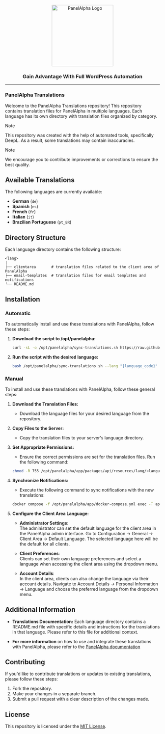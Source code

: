 <p align="center">
  <img src="https://www.inbs.software/assets/img/logo-pa.svg" alt="PanelAlpha Logo" width="200">
</p>

<h3 align="center">Gain Advantage With Full WordPress Automation</h3>

---

### PanelAlpha Translations

Welcome to the PanelAlpha Translations repository! This repository contains translation files for PanelAlpha in multiple languages. Each language has its own directory with translation files organized by category.

> [!NOTE]
> This repository was created with the help of automated tools, specifically DeepL. As a result, some translations may contain inaccuracies. 

> [!NOTE]
> We encourage you to contribute improvements or corrections to ensure the best quality.

## Available Translations

The following languages are currently available:

- **German** (`de`)
- **Spanish** (`es`)
- **French** (`fr`)
- **Italian** (`it`)
- **Brazilian Portuguese** (`pt_BR`)

## Directory Structure

Each language directory contains the following structure:

```console
<lang>
|
├── clientarea       # translation files related to the client area of PanelAlpha
├── email-templates  # translation files for email templates and notifications
└── README.md
```

## Installation

### Automatic 

To automatically install and use these translations with PanelAlpha, follow these steps:

1. <b>Download the script to /opt/panelalpha:</b>
    ```sh
    curl -sL -o /opt/panelalpha/sync-translations.sh https://raw.githubusercontent.com/panelalpha/PanelAlpha-Translations/feature/sync-translations/scripts/sync-translations.sh
    ```

2. <b>Run the script with the desired language:</b>
    ```sh
    bash /opt/panelalpha/sync-translations.sh --lang "{language_code}"
    ```

### Manual

To install and use these translations with PanelAlpha, follow these general steps:

1. <b>Download the Translation Files:</b>
    - Download the language files for your desired language from the repository.

2. <b>Copy Files to the Server:</b>
    - Copy the translation files to your server's language directory.

3. <b>Set Appropriate Permissions:</b>
    - Ensure the correct permissions are set for the translation files. Run the following command:
    ```sh
    chmod -R 755 /opt/panelalpha/app/packages/api/resources/lang/<language_code>
    ```

4. <b>Synchronize Notifications:</b>
    - Execute the following command to sync notifications with the new translations:
    ```sh
    docker compose -f /opt/panelalpha/app/docker-compose.yml exec -T api php artisan notifications:sync
    ```

5. <b>Configure the Client Area Language:</b>
    - <b>Administrator Settings</b>: <br>
    The administrator can set the default language for the client area in the PanelAlpha admin interface. Go to Configuration → General → Client Area → Default Language. The selected language here will be the default for all clients.

    - <b>Client Preferences</b>: <br>
    Clients can set their own language preferences and select a language when accessing the client area using the dropdown menu.
    
    - <b>Account Details</b>: <br>
    In the client area, clients can also change the language via their account details. Navigate to Account Details → Personal Information → Language and choose the preferred language from the dropdown menu.

## Additional Information

- <b>Translations Documentation:</b> Each language directory contains a README.md file with specific details and instructions for the translations in that language. Please refer to this file for additional context.

- <b>For more information</b> on how to use and integrate these translations with PanelAlpha, please refer to the [PanelAlpha documentation](https://www.panelalpha.com/documentation/getting-started/translations/)

## Contributing

If you'd like to contribute translations or updates to existing translations, please follow these steps:

1. Fork the repository.
2. Make your changes in a separate branch.
3. Submit a pull request with a clear description of the changes made.

## License

This repository is licensed under the [MIT License](https://github.com/panelalpha/PanelAlpha-Translations/blob/main/LICENSE).
